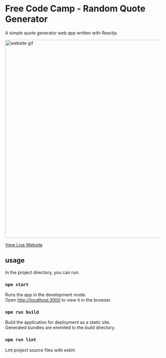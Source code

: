 # Free Code Camp - Random Quote Generator

A simple quote generator web app written with Reactjs

<img src="../assets/screenshots/fcc-random-quote-generator.gif?raw=true" width="640" alt="website gif" />

[View Live Website](https://jeremy-ebinum.github.io/fcc-random-quote-generator/)

## usage

In the project directory, you can run:

### `npm start`

Runs the app in the development mode.<br />
Open [http://localhost:3000](http://localhost:3000) to view it in the browser.

### `npm run build`

Build the application for deployment as a static site.<br />
Generated bundles are emmited to the _build_ directory.

### `npm run lint`

Lint project source files with eslint
